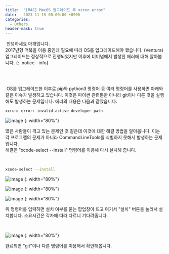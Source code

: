 ```yaml
---
title:  "[MAC] MacOS 업그레이드 후 xcrun error"
date:   2023-11-15 00:00:00 +0900
categories:
  - Others
header-mask: true
---
```


&nbsp;안녕하세요 마개입니다.  
2017년형 맥북을 이용 중인데 필요에 따라 OS를 업그레이드해야 했습니다. (Ventura) 업그레이드는 정상적으로 진행되었지만 이후에 터미널에서 발생한 에러에 대해 알아봅니다.
{: .notice--info}

<br><br>

&nbsp;OS를 업그레이드한 이후로 pip와 python3 명령어 등 여러 명령어를 사용하면 아래와 같은 이슈가 발생하고 있습니다. 이것은 파이썬 관련뿐만 아니라 git이나 다른 것을 실행해도 발생하는 문제입니다. 에러의 내용은 다음과 같았습니다.

```sh
xcrun: error: invalid active developer path
```

![image](https://github.com/magaeTube/magaeTube.github.io/assets/78892113/7fe5cb5f-eb61-4873-a93e-b96c315cfc04)
{: width="80%"}

많은 사람들이 겪고 있는 문제인 것 같은데 이것에 대한 해결 방법을 알아봅니다. 이는 각 프로그램의 문제가 아니라 CommandLineTools를 식별하지 못해서 발생하는 문제입니다.  
해결은 "xcode-select --install" 명령어를 이용해 다시 설치해 줍니다.

<br>

```sh
xcode-select --install
```

![image](https://github.com/magaeTube/magaeTube.github.io/assets/78892113/02c81927-02c2-4d53-a23e-fe37a343fd20)
{: width="80%"}

![image](https://github.com/magaeTube/magaeTube.github.io/assets/78892113/8bba8672-be77-4a8f-9f39-2f5f711ebac3)
{: width="80%"}

![image](https://github.com/magaeTube/magaeTube.github.io/assets/78892113/7bd72495-b049-41d2-9c2f-69f00982f998)
{: width="80%"}

위 명령어를 입력하면 설치 여부를 묻는 팝업창이 뜨고 여기서 "설치" 버튼을 눌러서 설치합니다. 소요시간은 각자에 따라 다르니 기다려줍니다.

<br>

![image](https://github.com/magaeTube/magaeTube.github.io/assets/78892113/6ada82e1-4028-421b-8f0f-e15f3e3733f5)
{: width="80%"}

완료되면 "git"이나 다른 명령어를 이용해서 확인해봅니다.